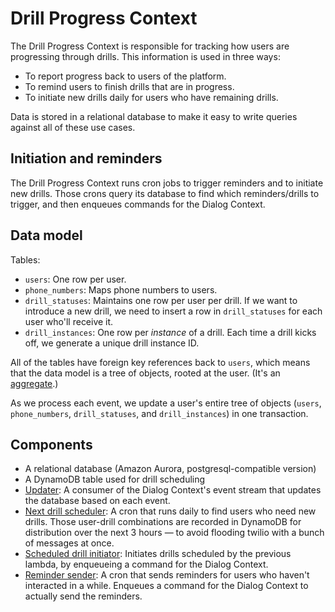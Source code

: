 # Drill Progress Context

The Drill Progress Context is responsible for tracking how users are progressing through drills. This information is used in three ways:

* To report progress back to users of the platform.
* To remind users to finish drills that are in progress.
* To initiate new drills daily for users who have remaining drills.

Data is stored in a relational database to make it easy to write queries against all of these use cases.

## Initiation and reminders

The Drill Progress Context runs cron jobs to trigger reminders and to initiate new drills. Those crons query its database to find which reminders/drills to trigger, and then enqueues commands for the Dialog Context.

## Data model

Tables:

* `users`: One row per user.
* `phone_numbers`: Maps phone numbers to users.
* `drill_statuses`: Maintains one row per user per drill. If we want to introduce a new drill, we need to insert a row in `drill_statuses` for each user who'll receive it.
* `drill_instances`: One row per *instance* of a drill. Each time a drill kicks off, we generate a unique drill instance ID.

All of the tables have foreign key references back to `users`, which means that the data model is a tree of objects, rooted at the user. (It's an [aggregate](https://medium.com/@philsarin/whats-the-point-of-the-aggregate-pattern-741a3132da5c).)

As we process each event, we update a user's entire tree of objects (`users`, `phone_numbers`, `drill_statuses`, and `drill_instances`) in one transaction.

## Components

* A relational database (Amazon Aurora, postgresql-compatible version)
* A DynamoDB table used for drill scheduling
* [Updater](../stopcovid/drill_progress/aws_lambdas/update_drill_status.py): A consumer of the Dialog Context's event stream that updates the database based on each event.
* [Next drill scheduler](../stopcovid/drill_progress/aws_lambdas/schedule_next_drills_to_trigger.py): A cron that runs daily to find users who need new drills. Those user-drill combinations are recorded in DynamoDB for distribution over the next 3 hours — to avoid flooding twilio with a bunch of messages at once.
* [Scheduled drill initiator](../stopcovid/drill_progress/aws_lambdas/trigger_scheduled_drill.py): Initiates drills scheduled by the previous lambda, by enqueueing a command for the Dialog Context. 
* [Reminder sender](../stopcovid/drill_progress/aws_lambdas/trigger_reminders.py): A cron that sends reminders for users who haven't interacted in a while. Enqueues a command for the Dialog Context to actually send the reminders.